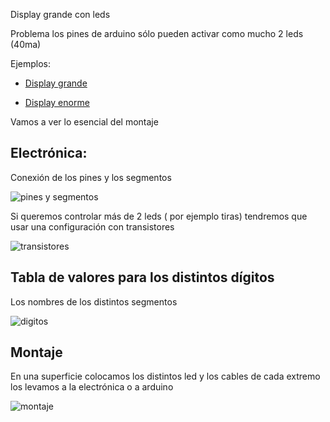 Display grande con leds

Problema los pines de arduino sólo pueden activar como mucho 2 leds (40ma)

Ejemplos:

* [Display grande](http://www.instructables.com/id/DIY-Large-LED-Lit-7-Segment-Display/)

* [Display enorme](http://www.instructables.com/id/Build-a-huge-7-segments-8-digits-red-LED-display/all/?lang=es)


Vamos a ver lo esencial del montaje

## Electrónica:

Conexión de los pines y los segmentos

![pines y segmentos](http://cdn.instructables.com/FH4/QCBR/H994YU9L/FH4QCBRH994YU9L.MEDIUM.gif)

Si queremos controlar más de 2 leds ( por ejemplo tiras) tendremos que usar una configuración con transistores

![transistores](http://cdn.instructables.com/FYM/AUWI/HAFHKWYM/FYMAUWIHAFHKWYM.LARGE.jpg)

## Tabla de valores para los distintos dígitos

Los nombres de los distintos segmentos

![digitos](http://cdn.instructables.com/FW9/Q8PA/H8LVXFAQ/FW9Q8PAH8LVXFAQ.LARGE.jpg)


## Montaje

En una superficie colocamos los distintos led y los cables de cada extremo los levamos a la electrónica o a arduino

![montaje](http://www.instructables.com/files/orig/F27/LSWZ/HA4MM6GI/F27LSWZHA4MM6GI.jpg)




